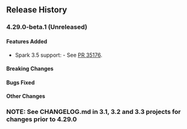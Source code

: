 ## Release History

### 4.29.0-beta.1 (Unreleased)

#### Features Added
* Spark 3.5 support: - See [PR 35176](https://github.com/Azure/azure-sdk-for-java/pull/35176).

#### Breaking Changes

#### Bugs Fixed


#### Other Changes

### NOTE: See CHANGELOG.md in 3.1, 3.2 and 3.3 projects for changes prior to 4.29.0
